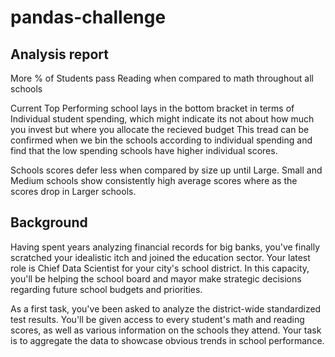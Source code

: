 # pandas-challenge


## Analysis report
More % of Students pass Reading when compared to math throughout all schools

Current Top Performing school lays in the bottom bracket in terms of Individual student spending, 
which might indicate its not about how much you invest but where you allocate the recieved budget
This tread can be confirmed when we bin the schools according to individual spending 
and find that the low spending schools have higher individual scores.

Schools scores defer less when compared by size up until Large. 
Small and Medium schools show consistently high average scores where as the scores drop in Larger schools. 


## Background

Having spent years analyzing financial records for big banks, you've finally scratched your idealistic itch and joined the education sector. Your latest role is Chief Data Scientist for your city's school district. In this capacity, you'll be helping the school board and mayor make strategic decisions regarding future school budgets and priorities.

As a first task, you've been asked to analyze the district-wide standardized test results. You'll be given access to every student's math and reading scores, as well as various information on the schools they attend. Your task is to aggregate the data to showcase obvious trends in school performance.


